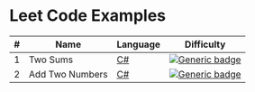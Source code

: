 # Leet Code Examples

| # | Name | Language | Difficulty
| --- | --- | --- |--- |
| 1 | Two Sums | [C#](https://github.com/evanallen13/Code-Interview-Questions/blob/main/C%23/LeetCode/001_TwoSums.cs)| [![Generic badge](https://img.shields.io/badge/EASY-<COLOR>.svg)](https://shields.io/) |
| 2 | Add Two Numbers |[C#](https://github.com/evanallen13/Code-Interview-Questions/blob/main/C%23/LeetCode/002_AddTwoNumbers.cs) | [![Generic badge](https://img.shields.io/badge/EASY-<COLOR>.svg)](https://shields.io/) |


